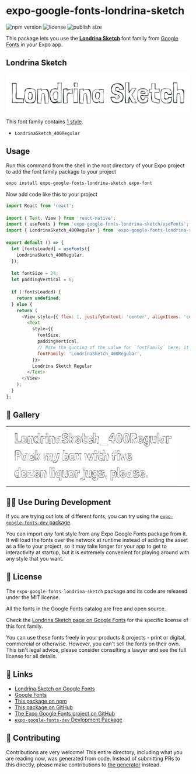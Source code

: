 # expo-google-fonts-londrina-sketch

![npm version](https://flat.badgen.net/npm/v/expo-google-fonts-londrina-sketch)
![license](https://flat.badgen.net/github/license/expo/google-fonts)
![publish size](https://flat.badgen.net/packagephobia/install/expo-google-fonts-londrina-sketch)

This package lets you use the [**Londrina Sketch**](https://fonts.google.com/specimen/Londrina+Sketch) font family from [Google Fonts](https://fonts.google.com/) in your Expo app.

## Londrina Sketch

![Londrina Sketch](./font-family.png)

This font family contains [1 style](#-gallery).

- `LondrinaSketch_400Regular`

## Usage

Run this command from the shell in the root directory of your Expo project to add the font family package to your project
```sh
expo install expo-google-fonts-londrina-sketch expo-font
```

Now add code like this to your project
```js
import React from 'react';

import { Text, View } from 'react-native';
import { useFonts } from 'expo-google-fonts-londrina-sketch/useFonts';
import { LondrinaSketch_400Regular } from 'expo-google-fonts-londrina-sketch/400Regular';

export default () => {
  let [fontsLoaded] = useFonts({
    LondrinaSketch_400Regular,
  });

  let fontSize = 24;
  let paddingVertical = 6;

  if (!fontsLoaded) {
    return undefined;
  } else {
    return (
      <View style={{ flex: 1, justifyContent: 'center', alignItems: 'center' }}>
        <Text
          style={{
            fontSize,
            paddingVertical,
            // Note the quoting of the value for `fontFamily` here; it expects a string!
            fontFamily: 'LondrinaSketch_400Regular',
          }}>
          Londrina Sketch Regular
        </Text>
      </View>
    );
  }
};

```

## 🔡 Gallery


||||
|-|-|-|
|![LondrinaSketch_400Regular](.//400Regular/LondrinaSketch_400Regular.ttf.png)||||


## 👩‍💻 Use During Development

If you are trying out lots of different fonts, you can try using the [`expo-google-fonts-dev` package](https://github.com/freeboub/google-fonts/tree/master/font-packages/dev#readme).

You can import *any* font style from any Expo Google Fonts package from it. It will load the fonts
over the network at runtime instead of adding the asset as a file to your project, so it may take longer
for your app to get to interactivity at startup, but it is extremely convenient
for playing around with any style that you want.

## 📖 License

The `expo-google-fonts-londrina-sketch` package and its code are released under the MIT license.

All the fonts in the Google Fonts catalog are free and open source.

Check the [Londrina Sketch page on Google Fonts](https://fonts.google.com/specimen/Londrina+Sketch) for the specific license of this font family.

You can use these fonts freely in your products & projects - print or digital, commercial or otherwise. However, you can't sell the fonts on their own. This isn't legal advice, please consider consulting a lawyer and see the full license for all details.

## 🔗 Links

- [Londrina Sketch on Google Fonts](https://fonts.google.com/specimen/Londrina+Sketch)
- [Google Fonts](https://fonts.google.com/)
- [This package on npm](https://www.npmjs.com/package/expo-google-fonts-londrina-sketch)
- [This package on GitHub](https://github.com/freeboub/google-fonts/tree/master/font-packages/londrina-sketch)
- [The Expo Google Fonts project on GitHub](https://github.com/freeboub/google-fonts)
- [`expo-google-fonts-dev` Devlopment Package](https://github.com/freeboub/google-fonts/tree/master/font-packages/dev)

## 🤝 Contributing

Contributions are very welcome! This entire directory, including what you are reading now, was generated from code. Instead of submitting PRs to this directly, please make contributions to [the generator](https://github.com/freeboub/google-fonts/tree/master/packages/generator) instead.

